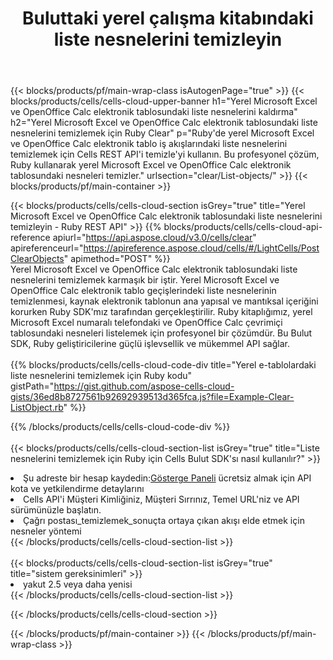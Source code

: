 ﻿---
title:  Buluttaki yerel çalışma kitabındaki liste nesnelerini temizleyin
description: Microsoft Excel ve OpenOffice Calc'taki liste nesnelerini temizlemek için Bulut API'leri ve SDK'lar. Cells Cloud API ile yerel e-tablolardaki nesneleri temizleyin. SDK, çeşitli geliştirme dillerini destekler. Bunlar arasında Android, C#, Go, Java, NodeJS, Perl, PHP, Python, Ruby ve Swift bulunur.
---
{{< blocks/products/pf/main-wrap-class isAutogenPage="true" >}}
{{< blocks/products/cells/cells-cloud-upper-banner h1="Yerel Microsoft Excel ve OpenOffice Calc elektronik tablosundaki liste nesnelerini kaldırma" h2="Yerel Microsoft Excel ve OpenOffice Calc elektronik tablosundaki liste nesnelerini temizlemek için Ruby Clear" p="Ruby\'de yerel Microsoft Excel ve OpenOffice Calc elektronik tablo iş akışlarındaki liste nesnelerini temizlemek için Cells REST API\'i temizle\'yi kullanın. Bu profesyonel çözüm, Ruby kullanarak yerel Microsoft Excel ve OpenOffice Calc elektronik tablosundaki nesneleri temizler." urlsection="clear/List-objects/" >}}
{{< blocks/products/pf/main-container >}}

{{< blocks/products/cells/cells-cloud-section isGrey="true" title="Yerel Microsoft Excel ve OpenOffice Calc elektronik tablosundaki liste nesnelerini temizleyin - Ruby REST API" >}}
{{% blocks/products/cells/cells-cloud-api-reference apiurl="https://api.aspose.cloud/v3.0/cells/clear" apireferenceurl="https://apireference.aspose.cloud/cells/#/LightCells/PostClearObjects" apimethod="POST" %}}
<br/>
Yerel Microsoft Excel ve OpenOffice Calc elektronik tablosundaki liste nesnelerini temizlemek karmaşık bir iştir. Yerel Microsoft Excel ve OpenOffice Calc elektronik tablo geçişlerindeki liste nesnelerinin temizlenmesi, kaynak elektronik tablonun ana yapısal ve mantıksal içeriğini korurken Ruby SDK'mız tarafından gerçekleştirilir. Ruby kitaplığımız, yerel Microsoft Excel numaralı telefondaki ve OpenOffice Calc çevrimiçi tablosundaki nesneleri listelemek için profesyonel bir çözümdür. Bu Bulut SDK, Ruby geliştiricilerine güçlü işlevsellik ve mükemmel API sağlar.
<br/>
<br/>
{{% blocks/products/cells/cells-cloud-code-div title="Yerel e-tablolardaki liste nesnelerini temizlemek için Ruby kodu" gistPath="https://gist.github.com/aspose-cells-cloud-gists/36ed8b8727561b92692939513d365fca.js?file=Example-Clear-ListObject.rb" %}}
  
{{% /blocks/products/cells/cells-cloud-code-div %}}
<br/>
<br/>
{{< blocks/products/cells/cells-cloud-section-list isGrey="true" title="Liste nesnelerini temizlemek için Ruby için Cells Bulut SDK\'sı nasıl kullanılır?" >}}
<li> Şu adreste bir hesap kaydedin:<a href="https://dashboard.aspose.cloud/">Gösterge Paneli</a> ücretsiz almak için API kota ve yetkilendirme detaylarını</li>
<li>Cells API'i Müşteri Kimliğiniz, Müşteri Sırrınız, Temel URL'niz ve API sürümünüzle başlatın.</li>
<li>Çağrı postası_temizlemek_sonuçta ortaya çıkan akışı elde etmek için nesneler yöntemi</li>
{{< /blocks/products/cells/cells-cloud-section-list >}}
<br/>
<br/>
{{< blocks/products/cells/cells-cloud-section-list isGrey="true" title="sistem gereksinimleri" >}}
<li>yakut 2.5 veya daha yenisi</li>
{{< /blocks/products/cells/cells-cloud-section-list >}}

{{< /blocks/products/cells/cells-cloud-section >}}

{{< /blocks/products/pf/main-container >}}
{{< /blocks/products/pf/main-wrap-class >}}
